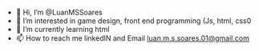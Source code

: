 - 👋 Hi, I’m @LuanMSSoares
- 👀 I’m interested in game design, front end programming (Js, html, css0
- 🌱 I’m currently learning html
- 📫 How to reach me linkedIN and Email luan.m.s.soares.01@gmail.com

<!---
LuanMSSoares/LuanMSSoares is a ✨ special ✨ repository because its `README.md` (this file) appears on your GitHub profile.
You can click the Preview link to take a look at your changes.
--->
